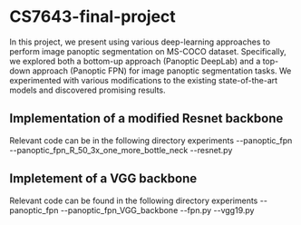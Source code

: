 # CS7643-final-project



In this project, we present using various deep-learning approaches to perform image panoptic segmentation on MS-COCO dataset. Specifically, we explored both a bottom-up approach (Panoptic DeepLab) and a top-down approach (Panoptic FPN) for image panoptic segmentation tasks. We experimented with various modifications to the existing state-of-the-art models and discovered promising results. 

## Implementation of a modified Resnet backbone 

Relevant code can be in the following directory 
experiments
--panoptic_fpn
  --panoptic_fpn_R_50_3x_one_more_bottle_neck
    --resnet.py
    
## Impletement of a VGG backbone 

Relevant code can be found in the following directory 
experiments
--panoptic_fpn
  --panoptic_fpn_VGG_backbone
    --fpn.py
    --vgg19.py

